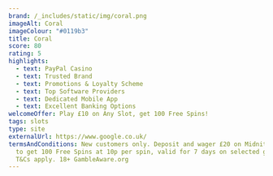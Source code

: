 ```yaml
---
brand: /_includes/static/img/coral.png
imageAlt: Coral
imageColour: "#0119b3"
title: Coral
score: 80
rating: 5
highlights:
  - text: PayPal Casino
  - text: Trusted Brand
  - text: Promotions & Loyalty Scheme
  - text: Top Software Providers
  - text: Dedicated Mobile App
  - text: Excellent Banking Options
welcomeOffer: Play £10 on Any Slot, get 100 Free Spins!
tags: slots
type: site
externalUrl: https://www.google.co.uk/
termsAndConditions: New customers only. Deposit and wager £20 on Midnite Casino
  to get 100 Free Spins at 10p per spin, valid for 7 days on selected games.
  T&Cs apply. 18+ GambleAware.org
---
```

